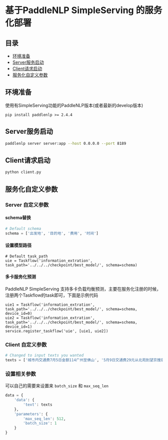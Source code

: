 # 基于PaddleNLP SimpleServing 的服务化部署

## 目录
- [环境准备](#环境准备)
- [Server服务启动](#Server服务启动)
- [Client请求启动](#Client请求启动)
- [服务化自定义参数](服务化自定义参数)

## 环境准备
使用有SimpleServing功能的PaddleNLP版本(或者最新的develop版本)

```shell
pip install paddlenlp >= 2.4.4
```


## Server服务启动

```bash
paddlenlp server server:app --host 0.0.0.0 --port 8189
```

## Client请求启动

```bash
python client.py
```

## 服务化自定义参数

### Server 自定义参数
#### schema替换
```python
# Default schema
schema = ['出发地', '目的地', '费用', '时间']
```

#### 设置模型路径
```
# Default task_path
uie = Taskflow('information_extration', task_path='../../../checkpoint/best_model/', schema=schema)
```

#### 多卡服务化预测
PaddleNLP SimpleServing 支持多卡负载均衡预测，主要在服务化注册的时候，注册两个Taskflow的task即可，下面是示例代码
```
uie1 = Taskflow('information_extration', task_path='../../../checkpoint/best_model/', schema=schema, device_id=0)
uie2 = Taskflow('information_extration', task_path='../../../checkpoint/best_model/', schema=schema, device_id=1)
service.register_taskflow('uie', [uie1, uie2])
```

### Client 自定义参数

```python
# Changed to input texts you wanted
texts = ['城市内交通费7月5日金额114广州至佛山', '5月9日交通费29元从北苑到望京搜后']
```

### 设置相关参数
可以自己的需要来设置来 `batch_size` 和 `max_seq_len`

```python
data = {
    'data': {
        'text': texts
    },
    'parameters': {
        'max_seq_len': 512,
        'batch_size': 1
    }
}
```

